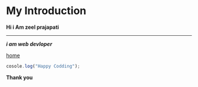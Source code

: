 # My Introduction

**Hi i Am zeel prajapati**
____

***i am web devloper***


[home](https://home)


```javascript
cosole.log("Happy Codding");
```
**Thank you**
